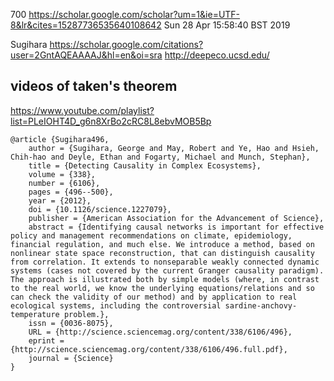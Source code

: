 700
https://scholar.google.com/scholar?um=1&ie=UTF-8&lr&cites=15287736535640108642
Sun 28 Apr 15:58:40 BST 2019

Sugihara 
https://scholar.google.com/citations?user=2GntAQEAAAAJ&hl=en&oi=sra
http://deepeco.ucsd.edu/

## videos of taken's theorem
https://www.youtube.com/playlist?list=PLeIOHT4D_g6n8XrBo2cRC8L8ebvMOB5Bp





```
@article {Sugihara496,
	author = {Sugihara, George and May, Robert and Ye, Hao and Hsieh, Chih-hao and Deyle, Ethan and Fogarty, Michael and Munch, Stephan},
	title = {Detecting Causality in Complex Ecosystems},
	volume = {338},
	number = {6106},
	pages = {496--500},
	year = {2012},
	doi = {10.1126/science.1227079},
	publisher = {American Association for the Advancement of Science},
	abstract = {Identifying causal networks is important for effective policy and management recommendations on climate, epidemiology, financial regulation, and much else. We introduce a method, based on nonlinear state space reconstruction, that can distinguish causality from correlation. It extends to nonseparable weakly connected dynamic systems (cases not covered by the current Granger causality paradigm). The approach is illustrated both by simple models (where, in contrast to the real world, we know the underlying equations/relations and so can check the validity of our method) and by application to real ecological systems, including the controversial sardine-anchovy-temperature problem.},
	issn = {0036-8075},
	URL = {http://science.sciencemag.org/content/338/6106/496},
	eprint = {http://science.sciencemag.org/content/338/6106/496.full.pdf},
	journal = {Science}
}
```




